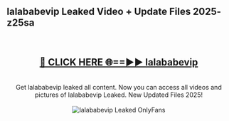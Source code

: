 <h2>lalababevip Leaked Video + Update Files 2025- z25sa</h2>
<br>
<div align="center">
<h2><a href="https://libra.edu.pl?lalababevip" rel="nofollow">🔴 CLICK HERE 🌐==►► lalababevip</a></h2>
<br>
Get lalababevip leaked all content. Now you can access all videos and pictures of lalababevip Leaked. New Updated Files 2025!
<br>
<br>
<a href="https://libra.edu.pl?lalababevip" rel="nofollow" data-target="animated-image.originalLink"><img src="https://i.ibb.co.com/WyWwxjT/player-gif2.gif" alt="lalababevip Leaked OnlyFans" style="max-width: 100%; display: inline-block;" data-target="animated-image.originalImage"></a>
</div>
<br>